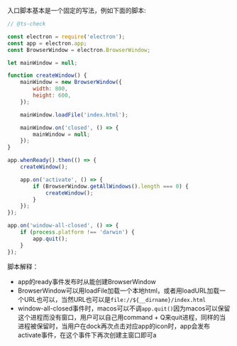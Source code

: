 入口脚本基本是一个固定的写法，例如下面的脚本:

```js
// @ts-check

const electron = require('electron');
const app = electron.app;
const BrowserWindow = electron.BrowserWindow;

let mainWindow = null;

function createWindow() {
    mainWindow = new BrowserWindow({
        width: 800,
        height: 600,
    });

    mainWindow.loadFile('index.html');

    mainWindow.on('closed', () => {
        mainWindow = null;
    });
}

app.whenReady().then(() => {
    createWindow();

    app.on('activate', () => {
        if (BrowserWindow.getAllWindows().length === 0) {
            createWindow();
        }
    });
});

app.on('window-all-closed', () => {
    if (process.platform !== 'darwin') {
        app.quit();
    }
});

```

脚本解释：

- app的ready事件发布时从能创建BrowserWindow
- BrowserWindow可以用loadFile加载一个本地html，或者用loadURL加载一个URL也可以，当然URL也可以是`file://${__dirname}/index.html`
- window-all-closed事件时，macos可以不调`app.quit()`因为macos可以保留这个进程而没有窗口，用户可以自己用command + Q来quit进程，同样的当进程被保留时，当用户在dock再次点击对应app的icon时，app会发布activate事件，在这个事件下再次创建主窗口即可a
